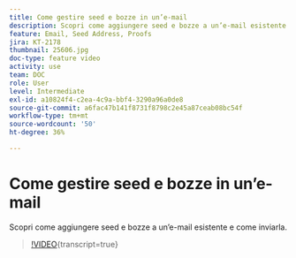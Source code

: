 ```yaml
---
title: Come gestire seed e bozze in un’e-mail
description: Scopri come aggiungere seed e bozze a un’e-mail esistente e come inviarla.
feature: Email, Seed Address, Proofs
jira: KT-2178
thumbnail: 25606.jpg
doc-type: feature video
activity: use
team: DOC
role: User
level: Intermediate
exl-id: a10824f4-c2ea-4c9a-bbf4-3290a96a0de8
source-git-commit: a6fac47b141f8731f8798c2e45a87ceab08bc54f
workflow-type: tm+mt
source-wordcount: '50'
ht-degree: 36%

---
```


# Come gestire seed e bozze in un’e-mail

Scopri come aggiungere seed e bozze a un’e-mail esistente e come inviarla.

>[!VIDEO](https://video.tv.adobe.com/v/328513?quality=12&learn=on&captions=ita){transcript=true}
